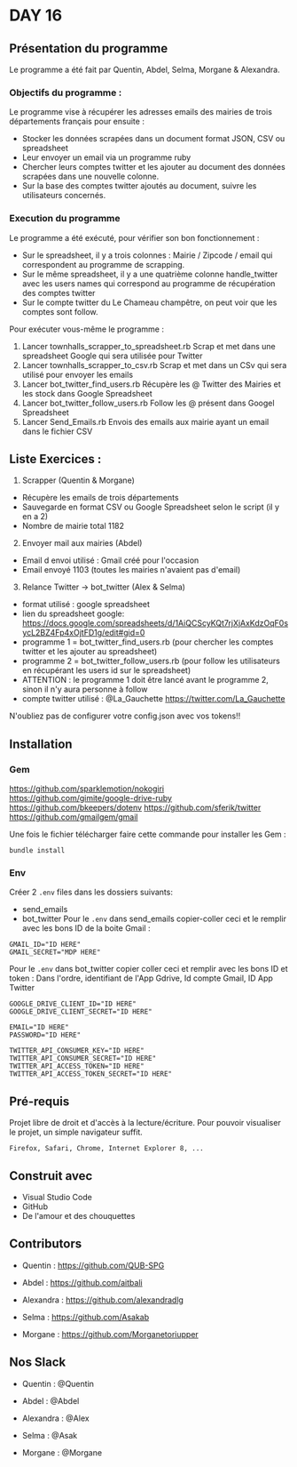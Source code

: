 # DAY 16

## Présentation du programme

Le programme a été fait par Quentin, Abdel, Selma, Morgane & Alexandra. 

### Objectifs du programme :
Le programme vise à récupérer les adresses emails des mairies de trois départements français pour ensuite :
- Stocker les données scrapées dans un document format JSON, CSV ou spreadsheet
- Leur envoyer un email via un programme ruby
- Chercher leurs comptes twitter et les ajouter au document des données scrapées dans une nouvelle colonne.
- Sur la base des comptes twitter ajoutés au document, suivre les utilisateurs concernés.

### Execution du programme

Le programme a été exécuté, pour vérifier son bon fonctionnement : 
- Sur le spreadsheet, il y a trois colonnes : Mairie / Zipcode / email qui correspondent au programme de scrapping. 
- Sur le même spreadsheet, il y a une quatrième colonne handle_twitter avec les users names qui correspond au programme de récupération des comptes twitter
- Sur le compte twitter du Le Chameau champêtre, on peut voir que les comptes sont follow.

Pour exécuter vous-même le programme : 
1. Lancer townhalls_scrapper_to_spreadsheet.rb
   Scrap et met dans une spreadsheet Google qui sera utilisée pour Twitter
2. Lancer townhalls_scrapper_to_csv.rb
   Scrap et met dans un CSv qui sera utilisé pour envoyer les emails
3. Lancer bot_twitter_find_users.rb
   Récupère les @ Twitter des Mairies et les stock dans Google Spreadsheet
4. Lancer bot_twitter_follow_users.rb
   Follow les @ présent dans Googel Spreadsheet
5. Lancer Send_Emails.rb
   Envois des emails aux mairie ayant un email dans le fichier CSV

## Liste Exercices :

1. Scrapper (Quentin & Morgane)
 - Récupère les emails de trois départements 
 - Sauvegarde en format CSV ou Google Spreadsheet selon le script (il y en a 2)
 - Nombre de mairie total 1182

2. Envoyer mail aux mairies (Abdel)
 - Email d envoi utilisé : Gmail créé pour l'occasion
 - Email envoyé 1103 (toutes les mairies n'avaient pas d'email)

3. Relance Twitter -> bot_twitter (Alex & Selma)
 - format utilisé : google spreadsheet 
 - lien du spreadsheet google: https://docs.google.com/spreadsheets/d/1AiQCScyKQt7rjXjAxKdzOqF0sycL2BZ4Fp4xOjtFD1g/edit#gid=0
 - programme 1 = bot_twitter_find_users.rb (pour chercher les comptes twitter et les ajouter au spreadsheet)
 - programme 2 = bot_twitter_follow_users.rb (pour follow les utilisateurs en récupérant les users id sur le spreadsheet)
 - ATTENTION : le programme 1 doit être lancé avant le programme 2, sinon il n'y aura personne à follow
 - compte twitter utilisé : @La_Gauchette https://twitter.com/La_Gauchette 


N'oubliez pas de configurer votre config.json avec vos tokens!!

## Installation
### Gem
https://github.com/sparklemotion/nokogiri
https://github.com/gimite/google-drive-ruby
https://github.com/bkeepers/dotenv
https://github.com/sferik/twitter
https://github.com/gmailgem/gmail

Une fois le fichier télécharger faire cette commande pour installer les Gem : 
```
bundle install
```

### Env
Créer 2 `.env` files dans les dossiers suivants:
 - send_emails
 - bot_twitter
 Pour le `.env` dans send_emails copier-coller ceci et le remplir avec les bons ID de la boite Gmail :
```
GMAIL_ID="ID HERE"
GMAIL_SECRET="MDP HERE"
```
Pour le `.env` dans bot_twitter copier coller ceci et remplir avec les bons ID et token : 
Dans l'ordre, identifiant de l'App Gdrive, Id compte Gmail, ID App Twitter
```
GOOGLE_DRIVE_CLIENT_ID="ID HERE"
GOOGLE_DRIVE_CLIENT_SECRET="ID HERE"

EMAIL="ID HERE"
PASSWORD="ID HERE"

TWITTER_API_CONSUMER_KEY="ID HERE"
TWITTER_API_CONSUMER_SECRET="ID HERE"
TWITTER_API_ACCESS_TOKEN="ID HERE"
TWITTER_API_ACCESS_TOKEN_SECRET="ID HERE"
```

## Pré-requis

Projet libre de droit et d'accès à la lecture/écriture. 
Pour pouvoir visualiser le projet, un simple navigateur suffit.


```
Firefox, Safari, Chrome, Internet Explorer 8, ...
```

## Construit avec

* Visual Studio Code
* GitHub
* De l'amour et des chouquettes


## Contributors

* Quentin : https://github.com/QUB-SPG

* Abdel : https://github.com/aitbali

* Alexandra : https://github.com/alexandradlg

* Selma : https://github.com/Asakab

* Morgane : https://github.com/Morganetoriupper

## Nos Slack

* Quentin : @Quentin

* Abdel : @Abdel

* Alexandra : @Alex

* Selma : @Asak

* Morgane : @Morgane


